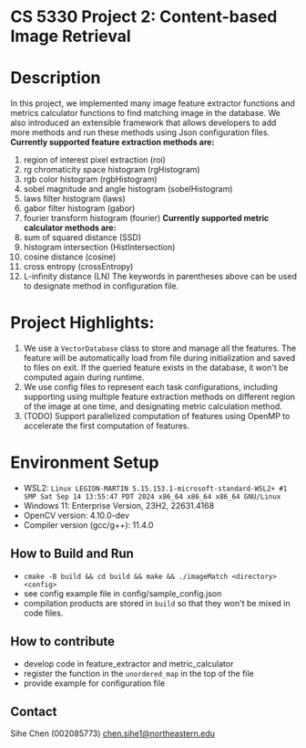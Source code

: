 # CS 5330 Project 2: Content-based Image Retrieval
# Description
In this project, we implemented many image feature extractor functions and metrics calculator functions to find matching image in the database. We also introduced an extensible framework that allows developers to add more methods and run these methods using Json configuration files. 
**Currently supported feature extraction methods are:**
1. region of interest pixel extraction (roi)
2. rg chromaticity space histogram (rgHistogram)
3. rgb color histogram (rgbHistogram)
4. sobel magnitude and angle histogram (sobelHistogram)
5. laws filter histogram (laws)
6. gabor filter histogram (gabor)
7. fourier transform histogram (fourier)
**Currently supported metric calculator methods are:**
1. sum of squared distance (SSD)
2. histogram intersection (HistIntersection)
3. cosine distance (cosine)
4. cross entropy (crossEntropy)
5. L-infinity distance (LN)
The keywords in parentheses above can be used to designate method in configuration file.
# Project Highlights:
1. We use a `VectorDatabase` class to store and manage all the features. The feature will be automatically load from file during initialization and saved to files on exit. If the queried feature exists in the database, it won't be computed again during runtime.
2. We use config files to represent each task configurations, including supporting using multiple feature extraction methods on different region of the image at one time, and designating metric calculation method.
3. (TODO) Support parallelized computation of features using OpenMP to accelerate the first computation of features.
# Environment Setup
* WSL2: `Linux LEGION-MARTIN 5.15.153.1-microsoft-standard-WSL2+ #1 SMP Sat Sep 14 13:55:47 PDT 2024 x86_64 x86_64 x86_64 GNU/Linux`
* Windows 11: Enterprise Version, 23H2, 22631.4168
* OpenCV version: 4.10.0-dev
* Compiler version (gcc/g++): 11.4.0
## How to Build and Run
* `cmake -B build && cd build && make && ./imageMatch <directory> <config>`
* see config example file in config/sample_config.json
* compilation products are stored in `build` so that they won't be mixed in code files.
## How to contribute
* develop code in feature_extractor and metric_calculator
* register the function in the `unordered_map` in the top of the file
* provide example for configuration file
## Contact
Sihe Chen (002085773) chen.sihe1@northeastern.edu
